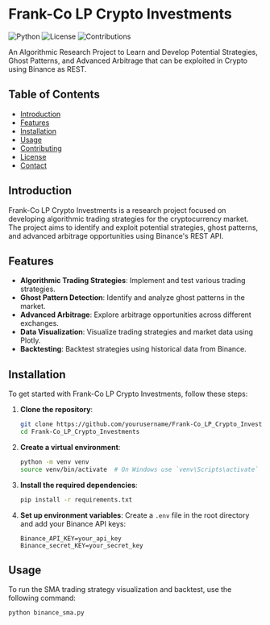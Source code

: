 # Frank-Co LP Crypto Investments

![Python](https://img.shields.io/badge/python-3.8%2B-blue.svg)
![License](https://img.shields.io/badge/license-MIT-blue.svg)
![Contributions](https://img.shields.io/badge/contributions-welcome-brightgreen.svg)

An Algorithmic Research Project to Learn and Develop Potential Strategies, Ghost Patterns, and Advanced Arbitrage that can be exploited in Crypto using Binance as REST.

## Table of Contents

- [Introduction](#introduction)
- [Features](#features)
- [Installation](#installation)
- [Usage](#usage)
- [Contributing](#contributing)
- [License](#license)
- [Contact](#contact)

## Introduction

Frank-Co LP Crypto Investments is a research project focused on developing algorithmic trading strategies for the cryptocurrency market. The project aims to identify and exploit potential strategies, ghost patterns, and advanced arbitrage opportunities using Binance's REST API.

## Features

- **Algorithmic Trading Strategies**: Implement and test various trading strategies.
- **Ghost Pattern Detection**: Identify and analyze ghost patterns in the market.
- **Advanced Arbitrage**: Explore arbitrage opportunities across different exchanges.
- **Data Visualization**: Visualize trading strategies and market data using Plotly.
- **Backtesting**: Backtest strategies using historical data from Binance.

## Installation

To get started with Frank-Co LP Crypto Investments, follow these steps:

1. **Clone the repository**:
    ```bash
    git clone https://github.com/yourusername/Frank-Co_LP_Crypto_Investments.git
    cd Frank-Co_LP_Crypto_Investments
    ```

2. **Create a virtual environment**:
    ```bash
    python -m venv venv
    source venv/bin/activate  # On Windows use `venv\Scripts\activate`
    ```

3. **Install the required dependencies**:
    ```bash
    pip install -r requirements.txt
    ```

4. **Set up environment variables**:
    Create a `.env` file in the root directory and add your Binance API keys:
    ```env
    Binance_API_KEY=your_api_key
    Binance_secret_KEY=your_secret_key
    ```

## Usage

To run the SMA trading strategy visualization and backtest, use the following command:

```bash
python binance_sma.py